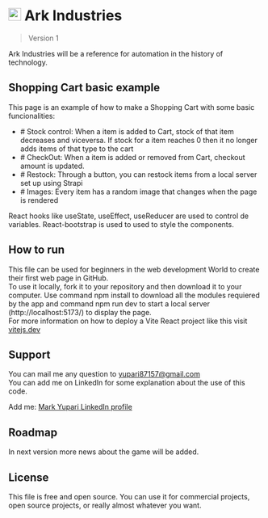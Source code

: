 <h1><img src="./public/favicon2.ico" alt="personal logo" width=25> Ark Industries</h1>

> Version 1

Ark Industries will be a reference for automation in the history of technology.

## Shopping Cart basic example

This page is an example of how to make a Shopping Cart with some basic funcionalities:  
<ul>
  <li># Stock control: When a item is added to Cart, stock of that item decreases and viceversa. If stock for a item reaches 0 then it no longer adds items of that type to the cart</li>
  <li># CheckOut: When a item is added or removed from Cart, checkout amount is updated.</li>
  <li># Restock: Through a button, you can restock items from a local server set up using Strapi</li>
  <li># Images: Every item has a random image that changes when the page is rendered</li>
</ul>
React hooks like useState, useEffect, useReducer are used to control de variables.  
React-bootstrap is used to used to style the components.

## How to run

This file can be used for beginners in the web development World to create their first web page in GitHub.  
To use it locally, fork it to your repository and then download it to your computer. Use command npm install to download all the modules requiered by the app and command npm run dev to start a local server (http://localhost:5173/) to display the page.  
For more information on how to deploy a Vite React project like this visit <a href="https://vitejs.dev/guide/#scaffolding-your-first-vite-project" target="_blank">vitejs.dev</a>

## Support

You can mail me any question to yupari87157@gmail.com  
You can add me on LinkedIn for some explanation about the use of this code.  
<p>Add me: <a href="https://www.linkedin.com/in/markyupariruiz/" target="_blank">Mark Yupari LinkedIn profile</a></p>

## Roadmap

In next version more news about the game will be added.

## License

This file is free and open source. You can use it for commercial projects, open source projects, or really almost whatever you want.
